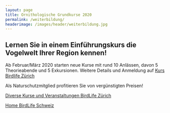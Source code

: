 ```yaml
---
layout: page
title: Ornithologische Grundkurse 2020
permalink: /weiterbildung/
headerimage: /images/header/weiterbildung.jpg
---
```


## Lernen Sie in einem Einführungskurs die Vogelwelt Ihrer Region kennen!

Ab Februar/März 2020 starten neue Kurse mit rund 10 Anlässen, davon 5 Theorieabende und 5 Exkursionen. 
Weitere Details und Anmeldung auf [Kurs Birdlife Zürich](https://www.birdlife-zuerich.ch/kurseveranstaltungen/uebersicht/detail/?anmeldung%5Buid%5D=9&cHash=48c6a54f313b1a72a0c5b53d775bbab4) 

Als Naturschutzmitglied profitieren Sie von vergünstigten Preisen!


<a class="button" href="http://www.birdlife-zuerich.ch/kurse-veranstaltungen/uebersicht">Diverse Kurse und Veranstaltungen BirdLife Zürich</a>

<a class="button" href="http://www.birdlife.ch">Home BirdLife Schweiz</a>

[praesident-email]: mailto:info@naturschutz-r-s.ch
